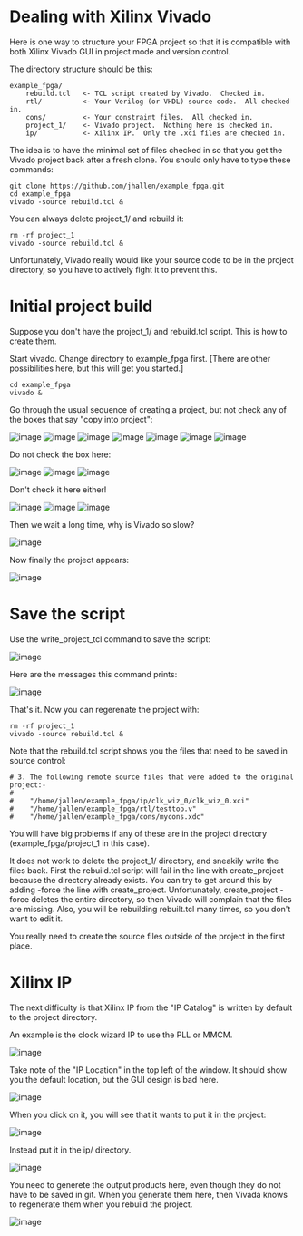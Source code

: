 # Dealing with Xilinx Vivado

Here is one way to structure your FPGA project so that it is compatible with
both Xilinx Vivado GUI in project mode and version control.

The directory structure should be this:

    example_fpga/
        rebuild.tcl   <- TCL script created by Vivado.  Checked in.
        rtl/          <- Your Verilog (or VHDL) source code.  All checked in.
        cons/         <- Your constraint files.  All checked in.
        project_1/    <- Vivado project.  Nothing here is checked in.
        ip/           <- Xilinx IP.  Only the .xci files are checked in.

The idea is to have the minimal set of files checked in so that you get the
Vivado project back after a fresh clone.  You should only have to type these
commands:

    git clone https://github.com/jhallen/example_fpga.git
    cd example_fpga
    vivado -source rebuild.tcl &

You can always delete project_1/ and rebuild it:

    rm -rf project_1
    vivado -source rebuild.tcl &

Unfortunately, Vivado really would like your source code to be in the
project directory, so you have to actively fight it to prevent this.

# Initial project build

Suppose you don't have the project_1/ and rebuild.tcl script.  This is how
to create them.

Start vivado.  Change directory to example_fpga first. [There are other
possibilities here, but this will get you started.]

    cd example_fpga
    vivado &

Go through the usual sequence of creating a project, but not check any of
the boxes that say "copy into project":

![image](create_1.png)
![image](create_2.png)
![image](create_3.png)
![image](create_4.png)
![image](create_5.png)
![image](create_6.png)
![image](create_7.png)

Do not check the box here:

![image](create_8.png)
![image](create_9.png)
![image](create_10.png)

Don't check it here either!

![image](create_11.png)
![image](create_12.png)
![image](create_13.png)

Then we wait a long time, why is Vivado so slow?

![image](create_14.png)

Now finally the project appears:

![image](create_15.png)

# Save the script

Use the write_project_tcl command to save the script:

![image](writetcl.png)

Here are the messages this command prints:

![image](writetcl1.png)

That's it.  Now you can regerenate the project with:

    rm -rf project_1
    vivado -source rebuild.tcl &

Note that the rebuild.tcl script shows you the files that need to be saved
in source control:

    # 3. The following remote source files that were added to the original project:-
    #
    #    "/home/jallen/example_fpga/ip/clk_wiz_0/clk_wiz_0.xci"
    #    "/home/jallen/example_fpga/rtl/testtop.v"
    #    "/home/jallen/example_fpga/cons/mycons.xdc"

You will have big problems if any of these are in the project directory
(example_fpga/project_1 in this case).

It does not work to delete the project_1/ directory, and sneakily write the
files back.  First the rebuild.tcl script will fail in the line with
create_project because the directory already exists.  You can try to get
around this by adding -force the line with create_project.  Unfortunately,
create_project -force deletes the entire directory, so then Vivado will
complain that the files are missing.  Also, you will be rebuilding
rebuilt.tcl many times, so you don't want to edit it.

You really need to create the source files outside of the project in the
first place.

# Xilinx IP

The next difficulty is that Xilinx IP from the "IP Catalog" is written by
default to the project directory.

An example is the clock wizard IP to use the PLL or MMCM.

![image](ip1.png)

Take note of the "IP Location" in the top left of the window.  It should
show you the default location, but the GUI design is bad here.

![image](ip2.png)

When you click on it, you will see that it wants to put it in the project:

![image](ip3.png)

Instead put it in the ip/ directory.

![image](ip4.png)

You need to generete the output products here, even though they do not have
to be saved in git.  When you generate them here, then Vivada knows to
regenerate them when you rebuild the project.

![image](ip5.png)
